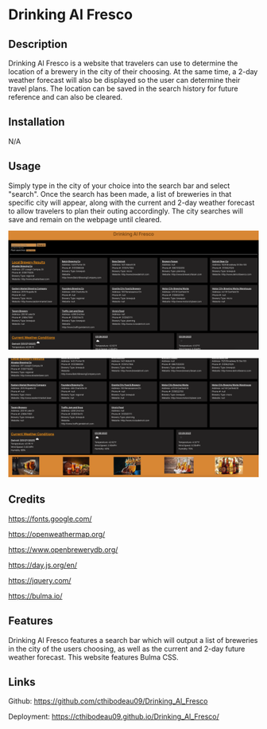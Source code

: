 # Drinking Al Fresco

## Description
Drinking Al Fresco is a website that travelers can use to determine the location of a brewery in the city of their choosing. At the same time, a 2-day weather forecast will also be displayed so the user can determine their travel plans. The location can be saved in the search history for future reference and can also be cleared. 

## Installation
N/A

## Usage
Simply type in the city of your choice into the search bar and select "search". Once the search has been made, a list of breweries in that specific city will appear, along with the current and 2-day weather forecast to allow travelers to plan their outing accordingly. The city searches will save and remain on the webpage until cleared. 

![Screenshot](assets/images/Screenshot.png)

![Screenshot](assets/images/Screenshot2.png)

## Credits
https://fonts.google.com/

https://openweathermap.org/

https://www.openbrewerydb.org/

https://day.js.org/en/

https://jquery.com/

https://bulma.io/

## Features
Drinking Al Fresco features a search bar which will output a list of breweries in the city of the users choosing, as well as the current and 2-day future weather forecast. This website features Bulma CSS.

## Links
Github: https://github.com/cthibodeau09/Drinking_Al_Fresco

Deployment: https://cthibodeau09.github.io/Drinking_Al_Fresco/